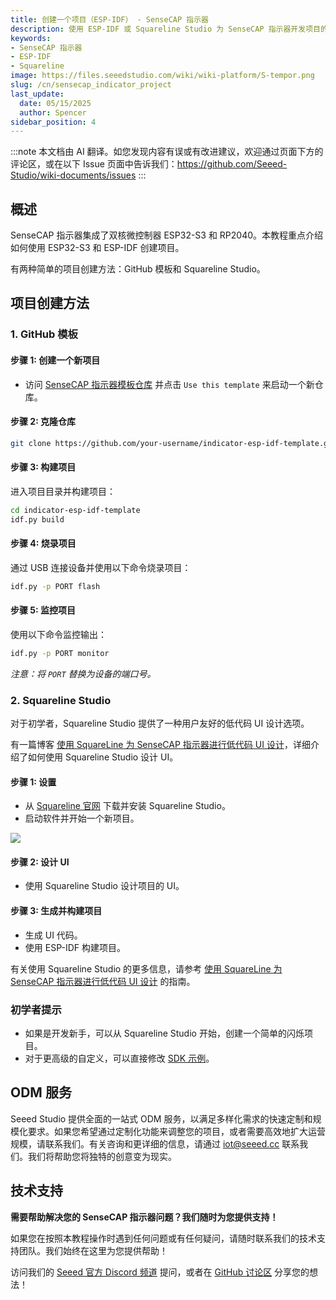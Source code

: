 ```yaml
---
title: 创建一个项目（ESP-IDF） - SenseCAP 指示器
description: 使用 ESP-IDF 或 Squareline Studio 为 SenseCAP 指示器开发项目的分步指南。
keywords: 
- SenseCAP 指示器
- ESP-IDF
- Squareline
image: https://files.seeedstudio.com/wiki/wiki-platform/S-tempor.png
slug: /cn/sensecap_indicator_project
last_update:
  date: 05/15/2025
  author: Spencer
sidebar_position: 4
---
```

:::note
本文档由 AI 翻译。如您发现内容有误或有改进建议，欢迎通过页面下方的评论区，或在以下 Issue 页面中告诉我们：https://github.com/Seeed-Studio/wiki-documents/issues
:::

## 概述
SenseCAP 指示器集成了双核微控制器 ESP32-S3 和 RP2040。本教程重点介绍如何使用 ESP32-S3 和 ESP-IDF 创建项目。

有两种简单的项目创建方法：GitHub 模板和 Squareline Studio。

## 项目创建方法

### 1. GitHub 模板
#### 步骤 1: 创建一个新项目
- 访问 [SenseCAP 指示器模板仓库](https://github.com/Seeed-Solution/indicator-esp-idf-template) 并点击 `Use this template` 来启动一个新仓库。

#### 步骤 2: 克隆仓库
```bash
git clone https://github.com/your-username/indicator-esp-idf-template.git
```

#### 步骤 3: 构建项目
进入项目目录并构建项目：
```bash
cd indicator-esp-idf-template
idf.py build
```

#### 步骤 4: 烧录项目
通过 USB 连接设备并使用以下命令烧录项目：
```bash
idf.py -p PORT flash
```

#### 步骤 5: 监控项目
使用以下命令监控输出：
```bash
idf.py -p PORT monitor
```
*注意：将 `PORT` 替换为设备的端口号。*

### 2. Squareline Studio
对于初学者，Squareline Studio 提供了一种用户友好的低代码 UI 设计选项。

有一篇博客 [使用 SquareLine 为 SenseCAP 指示器进行低代码 UI 设计](https://www.hackster.io/spenyan/low-code-ui-design-for-sensecap-indicator-with-squareline-9825fe)，详细介绍了如何使用 Squareline Studio 设计 UI。

#### 步骤 1: 设置
- 从 [Squareline 官网](https://studio.squareline.io/) 下载并安装 Squareline Studio。
- 启动软件并开始一个新项目。

![](https://hackster.imgix.net/uploads/attachments/1650386/image_4QrcVcHWtG.png?auto=compress%2Cformat&w=1280&h=960)

#### 步骤 2: 设计 UI
- 使用 Squareline Studio 设计项目的 UI。

#### 步骤 3: 生成并构建项目
- 生成 UI 代码。
- 使用 ESP-IDF 构建项目。

有关使用 Squareline Studio 的更多信息，请参考 [使用 SquareLine 为 SenseCAP 指示器进行低代码 UI 设计](https://www.hackster.io/spenyan/low-code-ui-design-for-sensecap-indicator-with-squareline-9825fe) 的指南。

### 初学者提示
- 如果是开发新手，可以从 Squareline Studio 开始，创建一个简单的闪烁项目。
- 对于更高级的自定义，可以直接修改 [SDK 示例](https://github.com/Seeed-Solution/SenseCAP_Indicator_ESP32)。

## ODM 服务

Seeed Studio 提供全面的一站式 ODM 服务，以满足多样化需求的快速定制和规模化要求。如果您希望通过定制化功能来调整您的项目，或者需要高效地扩大运营规模，请联系我们。有关咨询和更详细的信息，请通过 iot@seeed.cc 联系我们。我们将帮助您将独特的创意变为现实。

## 技术支持

**需要帮助解决您的 SenseCAP 指示器问题？我们随时为您提供支持！**

如果您在按照本教程操作时遇到任何问题或有任何疑问，请随时联系我们的技术支持团队。我们始终在这里为您提供帮助！

访问我们的 [Seeed 官方 Discord 频道](https://discord.com/invite/QqMgVwHT3X) 提问，或者在 [GitHub 讨论区](https://github.com/Seeed-Solution/SenseCAP_Indicator_ESP32/discussions) 分享您的想法！